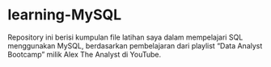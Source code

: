 # learning-MySQL
Repository ini berisi kumpulan file latihan saya dalam mempelajari SQL menggunakan MySQL, berdasarkan pembelajaran dari playlist “Data Analyst Bootcamp” milik Alex The Analyst di YouTube.
